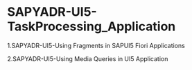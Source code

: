 # SAPYADR-UI5-TaskProcessing_Application
1.SAPYADR-UI5-Using Fragments in SAPUI5 Fiori Applications


2.SAPYADR-UI5-Using Media Queries in UI5 Application